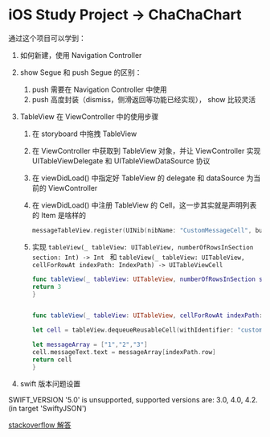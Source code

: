 # iOS Study Project -> ChaChaChart

通过这个项目可以学到：

1. 如何新建，使用 Navigation Controller

2. show Segue 和 push Segue 的区别：
    
    1. push 需要在 Navigation Controller 中使用
    2. push 高度封装（dismiss，侧滑返回等功能已经实现）， show 比较灵活

3. TableView 在 ViewController 中的使用步骤

    1. 在 storyboard 中拖拽 TableView
    2. 在 ViewController 中获取到 TableView 对象，并让  ViewController 实现 UITableViewDelegate 和 UITableViewDataSource 协议
    3. 在 viewDidLoad() 中指定好 TableView 的 delegate 和 dataSource 为当前的 ViewController
    4. 在 viewDidLoad() 中注册 TableView 的 Cell，这一步其实就是声明列表的 Item 是啥样的
    
        ```swift
        messageTableView.register(UINib(nibName: "CustomMessageCell", bundle: nil), forCellReuseIdentifier: "customMessageCell")
       ```
    
    5. 实现 `tableView(_ tableView: UITableView, numberOfRowsInSection section: Int) -> Int `  和 `tableView(_ tableView: UITableView, cellForRowAt indexPath: IndexPath) -> UITableViewCell`
    
        ```swift
        func tableView(_ tableView: UITableView, numberOfRowsInSection section: Int) -> Int {
        return 3
        }
        
        
        func tableView(_ tableView: UITableView, cellForRowAt indexPath: IndexPath) -> UITableViewCell {
        
        let cell = tableView.dequeueReusableCell(withIdentifier: "customMessageCell", for: indexPath) as! CustomMessageCell
        
        let messageArray = ["1","2","3"]
        cell.messageText.text = messageArray[indexPath.row]
        return cell
        }
       ``` 
4. swift 版本问题设置

SWIFT_VERSION '5.0' is unsupported, supported versions are: 3.0, 4.0, 4.2. (in target 'SwiftyJSON')

[stackoverflow 解答](https://stackoverflow.com/questions/55585062/xcode-keeps-showing-1-swift-version-5-0-is-unsupported-supported-versions-a)
